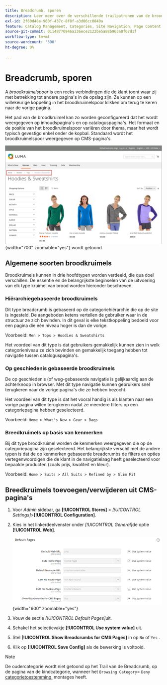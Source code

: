 ```yaml
---
title: Breadcrumb, sporen
description: Leer meer over de verschillende trailpatronen van de broodkruimelspoor en hoe te om hen te vormen om op inhoud en cataloguspagina's te verschijnen.
exl-id: 2f60d48e-960f-437c-8f8f-a3d06cc0840a
feature: Catalog Management, Categories, Site Navigation, Page Content
source-git-commit: 01148770946a236ece2122be5a88b963a0f07d1f
workflow-type: tm+mt
source-wordcount: '390'
ht-degree: 0%

---
```


# Breadcrumb, sporen

A _broodkruimelspoor_ is een reeks verbindingen die de klant toont waar zij met betrekking tot andere pagina&#39;s in de opslag zijn. Ze kunnen op een willekeurige koppeling in het broodkruimelspoor klikken om terug te keren naar de vorige pagina.

Het pad van de broodkruimel kan zo worden geconfigureerd dat het wordt weergegeven op inhoudspagina&#39;s en op cataloguspagina&#39;s. Het formaat en de positie van het broodkruimelspoor variëren door thema, maar het wordt typisch gevestigd enkel onder de kopbal. Standaard wordt het broodkruimelspoor weergegeven op CMS-pagina&#39;s.

![&#x200B; Breadcrumb spoor dat in storefront &#x200B;](./assets/storefront-breadcrumb-trail.png){width="700" zoomable="yes"} wordt getoond

## Algemene soorten broodkruimels

Broodkruimels kunnen in drie hoofdtypen worden verdeeld, die qua doel verschillen. De essentie en de belangrijkste beginselen van de uitvoering van elk type kruimel van brood worden hieronder beschreven.

### Hiërarchiegebaseerde broodkruimels

Dit type breadcrumb is gebaseerd op de categoriehiërarchie die op de site is ingesteld. De aangeboden ketens vertellen de gebruiker waar in de structuur ze zich bevinden. In dit geval is elke tekstkoppeling bedoeld voor een pagina die één niveau hoger is dan de vorige.

Voorbeeld: `Men > Tops > Hoodies & Sweatshirts`

Het voordeel van dit type is dat gebruikers gemakkelijk kunnen zien in welk categorieniveau ze zich bevinden en gemakkelijk toegang hebben tot navigatie tussen cataloguspagina&#39;s.

### Op geschiedenis gebaseerde broodkruimels

De op geschiedenis (of weg-gebaseerde navigatie is gelijkaardig aan de achterknoop in browser. Met dit type navigatie kunnen gebruikers snel terugkeren naar de vorige pagina&#39;s die ze hebben bezocht.

Het voordeel van dit type is dat het vooral handig is als klanten naar een vorige pagina willen terugkeren nadat ze meerdere filters op een categoriepagina hebben geselecteerd.

Voorbeeld: `Home > What's New > Gear > Bags`

### Breedkruimels op basis van kenmerken

Bij dit type broodkruimel worden de kenmerken weergegeven die op de categoriepagina zijn geselecteerd. Het belangrijkste verschil met de andere typen is dat de op kenmerken gebaseerde breadcrumbs de filters en opties vertegenwoordigen die de klant in de navigatielaag heeft geselecteerd voor bepaalde producten (zoals prijs, kwaliteit en kleur).

Voorbeeld: `Home > Suits > All Suits > Refined by > Slim Fit`

## Breedkruimels toevoegen/verwijderen uit CMS-pagina&#39;s

1. Voor _Admin_ sidebar, ga **[!UICONTROL Stores]** > _[!UICONTROL Settings]_>**[!UICONTROL Configuration]**.

1. Kies in het linkerdeelvenster onder _[!UICONTROL General]_&#x200B;de optie **[!UICONTROL Web]**.

   ![&#x200B; toon Broodkruimels voor Pagina&#39;s CMS &#x200B;](../configuration-reference/general/assets/web-default-pages.png){width="600" zoomable="yes"}

1. Vouw de sectie _[!UICONTROL Default Pages]_&#x200B;uit.

1. Schakel het selectievakje **[!UICONTROL Use system value]** uit.

1. Stel **[!UICONTROL Show Breadcrumbs for CMS Pages]** in op `No` of `Yes` .

1. Klik op **[!UICONTROL Save Config]** als de bewerking is voltooid.

>[!NOTE]
>
>De oudercategorie wordt niet getoond op het Trail van de Breadcrumb, op de pagina van de kindcategorie, wanneer het `Browsing Category`= `Deny` [&#x200B; categorietoestemming &#x200B;](category-permissions.md) montages heeft.
